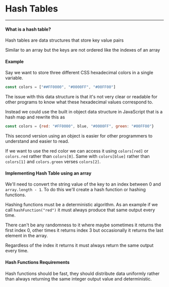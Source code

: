 # Hash Tables

-----

#### What is a hash table?

Hash tables are data structures that store key value pairs

Similar to an array but the keys are not ordered like the indexes of an array

#### Example

Say we want to store three different CSS hexadecimal colors in a single variable.


```javascript
const colors = ["##FF0000", "#0000FF", "#00FF00"]
```

 The issue with this data structure is that it's not very clear or readable for other programs to know what these hexadecimal values correspond to. 
 
 Instead we could use the built in object data structure in JavaScript that is a hash map and rewrite this as

```javascript
const colors = {red: "#FF0000", blue, "#0000FF", green: "#00FF00"}
``` 

This second version using an object is easier for other programmers to understand and easier to read.

If we want to use the red color we can access it using `colors[red]` or `colors.red` rather than `colors[0]`. Same with `colors[blue]` rather than `colors[1]` and `colors.green` verses `colors[2]`.

#### Implementing Hash Table using an array

We'll need to convert the string value of the key to an index between 0 and `array.length - 1`. To do this we'll create a hash function or hashing functions.

Hashing functions must be a deterministic algorithm. As an example if we call `hashFunction("red")` it must always produce that same output every time. 

There can't be any randomness to it where maybe sometimes it returns the first index 0, other times it returns index 3 but occasionally it returns the last element in the array. 

Regardless of the index it returns it must always return the same output every time.

#### Hash Functions Requirements

Hash functions should be fast, they should distribute data uniformly rather than always returning the same integer output value and deterministic.

